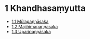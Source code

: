 # 1 Khandhasaṃyutta

* [1.1 Mūlapaṇṇāsaka](1/1.1.md)
* [1.2 Majjhimapaṇṇāsaka](1/1.2.md)
* [1.3 Uparipaṇṇāsaka](1/1.3.md)
